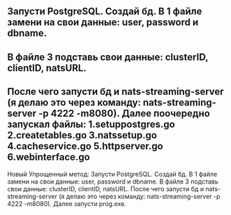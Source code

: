 Запусти PostgreSQL. Создай бд. В 1 файле замени на свои данные: user, password и dbname.
------------------------------------------------------------------------------------------------------------------------------------
В файле 3 подставь свои данные: clusterID, clientID, natsURL.
------------------------------------------------------------------------------------------------------------------------------------
После чего запусти бд и nats-streaming-server (я делаю это через команду: nats-streaming-server -p 4222 -m8080). Далее поочередно запускал файлы:
1.setuppostgres.go
2.createtables.go
3.natssetup.go
4.cacheservice.go
5.httpserver.go
6.webinterface.go
------------------------------------------------------------------------------------------------------------------------------------
Новый Упрощенный метод: Запусти PostgreSQL. Создай бд. В 1 файле замени на свои данные: user, password и dbname. В файле 3 подставь свои данные: clusterID, clientID, natsURL. После чего запусти бд и nats-streaming-server (я делаю это через команду: nats-streaming-server -p 4222 -m8080). Далее запусти prog.exe.
